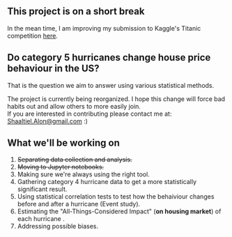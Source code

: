 ## This project is on a short break
In the mean time, I am improving my submission to Kaggle's Titanic competition [here](https://github.com/Alon-Shaaltiel/Titanic_ML).  


## Do category 5 hurricanes change house price behaviour in the US?

That is the question we aim to answer using various statistical methods.

The project is currently being reorganized. 
I hope this change will force bad habits out and allow others to more easily join.  
If you are interested in contributing please contact me at: Shaaltiel.Alon@gmail.com :)  

## What we'll be working on
1. ~~Separating data collection and analysis.~~
2. ~~Moving to Jupyter notebooks.~~
3. Making sure we're always using the right tool.
4. Gathering category 4 hurricane data to get a more statistically significant result.
5. Using statistical correlation tests to test how the behaiviour changes before and after a hurricane (Event study).
6. Estimating the "All-Things-Considered Impact" (**on housing market**) of each hurricane .
7. Addressing possible biases.

